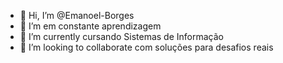 - 👋 Hi, I’m @Emanoel-Borges
- 👀 I’m em constante aprendizagem
- 🌱 I’m currently cursando Sistemas de Informação
- 💞️ I’m looking to collaborate com soluções para desafios reais

<!---
Emanoel-Borges/Emanoel-Borges is a ✨ special ✨ repository because its `README.md` (this file) appears on your GitHub profile.
You can click the Preview link to take a look at your changes.
--->
